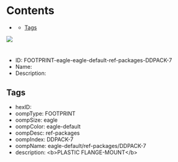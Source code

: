 



Contents
========

* [](#)
	* [Tags](#tags)
  
![][im]
# 

- ID: FOOTPRINT-eagle-eagle-default-ref-packages-DDPACK-7
- Name: 
- Description: 

## Tags

- hexID: 
- oompType: FOOTPRINT
- oompSize: eagle
- oompColor: eagle-default
- oompDesc: ref-packages
- oompIndex: DDPACK-7
- oompName: eagle-default/ref-packages/DDPACK-7
- description: &lt;b&gt;PLASTIC FLANGE-MOUNT&lt;/b&gt;



[im]: image.png
